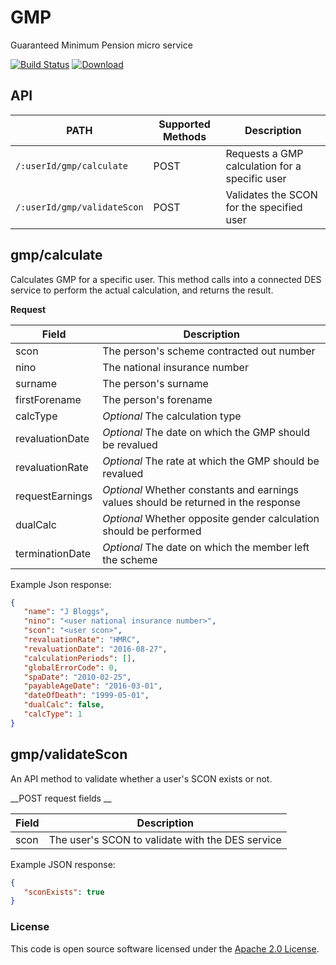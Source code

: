 GMP
=============

Guaranteed Minimum Pension micro service

[![Build Status](https://travis-ci.org/hmrc/gmp.svg?branch=master)](https://travis-ci.org/hmrc/gmp) [ ![Download](https://api.bintray.com/packages/hmrc/releases/gmp/images/download.svg) ](https://bintray.com/hmrc/releases/gmp/_latestVersion)

API
----

| PATH | Supported Methods | Description |
|------|-------------------|-------------|
| ```/:userId/gmp/calculate``` | POST | Requests a GMP calculation for a specific user |
|```/:userId/gmp/validateScon``` | POST | Validates the SCON for the specified user |

## gmp/calculate

Calculates GMP for a specific user. This method calls into a connected DES service to perform the actual calculation, and returns the result.

__Request__

| Field | Description |
|-------|-------------|
| scon | The person's scheme contracted out number |
| nino | The national insurance number |
| surname | The person's surname |
| firstForename | The person's forename |
| calcType | _Optional_ The calculation type |
| revaluationDate | _Optional_  The date on which the GMP should be revalued |
| revaluationRate | _Optional_  The rate at which the GMP should be revalued |
| requestEarnings | _Optional_  Whether constants and earnings values should be returned in the response |
| dualCalc | _Optional_  Whether opposite gender calculation should be performed |
| terminationDate | _Optional_  The date on which the member left the scheme |

Example Json response:

```json
{
   "name": "J Bloggs",
   "nino": "<user national insurance number>",
   "scon": "<user scon>",
   "revaluationRate": "HMRC",
   "revaluationDate": "2016-08-27",
   "calculationPeriods": [],
   "globalErrorCode": 0,
   "spaDate": "2010-02-25",
   "payableAgeDate": "2016-03-01",
   "dateOfDeath": "1999-05-01",
   "dualCalc": false,
   "calcType": 1
}
```

## gmp/validateScon

An API method to validate whether a user's SCON exists or not.

__POST request fields __

| Field | Description |
| --- | --- |
| scon | The user's SCON to validate with the DES service |

Example JSON response:

```json
{
   "sconExists": true
}
```

### License

This code is open source software licensed under the [Apache 2.0 License]("http://www.apache.org/licenses/LICENSE-2.0.html").
    
